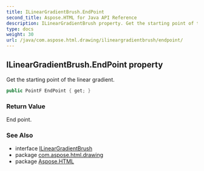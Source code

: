 ```yaml
---
title: ILinearGradientBrush.EndPoint
second_title: Aspose.HTML for Java API Reference
description: ILinearGradientBrush property. Get the starting point of the linear gradient
type: docs
weight: 30
url: /java/com.aspose.html.drawing/ilineargradientbrush/endpoint/
---
```

## ILinearGradientBrush.EndPoint property

Get the starting point of the linear gradient.

```java
public PointF EndPoint { get; }
```

### Return Value

End point.

### See Also

* interface [ILinearGradientBrush](../)
* package [com.aspose.html.drawing](../../ilineargradientbrush/)
* package [Aspose.HTML](../../../)
